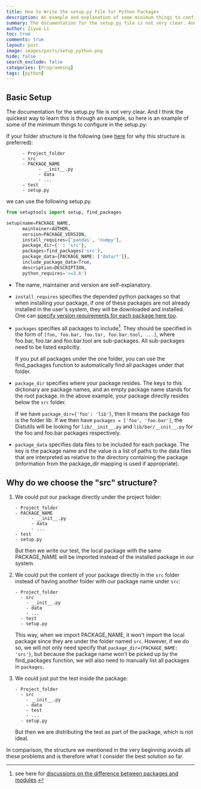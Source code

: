 ```yaml
---
title: How to Write the setup.py File for Python Packages
description: An example and explanation of some minimum things to configure in the setup.py
summary: The documentation for the setup.py file is not very clear. And I think the quickest way to learn this is through an example, so here is an example of some minimum things to configure in the setup.py.
author: Ziyue Li
toc: true
comments: true
layout: post
image: images/posts/setup_python.png
hide: false
search_exclude: false
categories: [Programming]
tags: [python]
---
```

## Basic Setup

The documentation for the setup.py file is not very clear.
And I think the quickest way to learn this is through an example, so here is an example of some of the minimum things to configure in the setup.py:

If your folder structure is the following (see [here](https://blog.ionelmc.ro/2014/05/25/python-packaging/#id13) for why this structure is preferred):

```plain
      - Project_folder
      - src
      - PACKAGE_NAME
            - __init__.py
            - data
            - ...
      - test
      - setup.py
```

we can use the following setup.py.

```python
from setuptools import setup, find_packages

setup(name=PACKAGE_NAME,
      maintainer=AUTHOR,
      version=PACKAGE_VERSION,
      install_requires=['pandas', 'numpy'],
      package_dir={'': 'src'},
      packages=find_packages('src'),
      package_data={PACKAGE_NAME: ['data/*']},
      include_package_data=True,
      description=DESCRIPTION,
      python_requires='>=3.6')
```

- The name, maintainer and version are self-explanatory.

- `install_requires` specifies the depended python packages so that when installing your package, if one of these packages are not already installed in the user's system, they will be downloaded and installed. One can [specify version requirements for each package here too](https://packaging.python.org/discussions/install-requires-vs-requirements/).

- `packages` specifies all packages to include[^1].
  They should be specified in the form of `[foo, foo.bar, foo.tar, foo.bar.tool, ...]`, where foo.bar, foo.tar and foo.bar.tool are sub-packages. All sub-packages need to be listed explicitly.

  If you put all packages under the one folder, you can use the find_packages function to automatically find all packages under that folder.

- `package_dir` specifies where your package resides. The keys to this dictionary are package names, and an empty package name stands for the root package. In the above example, your package directly resides below the `src` folder.

  If we have `package_dir={'foo': 'lib'}`, then it means the package foo is the folder lib. If we then have `packages = ['foo', 'foo.bar']`, the Distutils will be looking for `lib/__init__.py` and `lib/bar/__init__.py` for the foo and foo.bar packages respectively.


- `package_data` specifies data files to be included for each package. The key is the package name and the value is a list of paths to the data files that are interpreted as relative to the directory containing the package (information from the package_dir mapping is used if appropriate).


## Why do we choose the "src" structure?
1. We could put our package directly under the project folder:

   ```plain
   - Project_folder
   - PACKAGE_NAME
         - __init__.py
         - data
         - ...
   - test
   - setup.py
   ```

   But then we write our test, the local package with the same PACKAGE_NAME will be imported instead of the installed package in our system.

2. We could put the content of your package directly in the `src` folder instead of having another folder with our package name under `src`:

   ```plain
   - Project_folder
     - src
       - __init__.py
       - data
       - ...
     - test
     - setup.py
   ```

   This way, when we import PACKAGE_NAME, it won't import the local package since they are under the folder named `src`.
   However, if we do so, we will not only need specify that `package_dir={PACKAGE_NAME: 'src'}`, but because the package name won't be picked up by the find_packages function, we will also need to manually list all packages in `packages`.

3. We could just put the test inside the package:

   ```plain
   - Project_folder
     - src
       - __init__.py
       - data
       - test
       - ...
     - setup.py
   ```

   But then we are distributing the test as part of the package, which is not ideal.

In comparison, the structure we mentioned in the very beginning avoids all these problems and is therefore what I consider the best solution so far.


[^1]: see here for [discussions on the difference between packages and modules](https://stackoverflow.com/questions/7948494/whats-the-difference-between-a-python-module-and-a-python-package).
